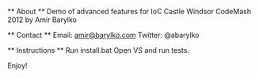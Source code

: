 ** About **
Demo of advanced features for IoC Castle Windsor
CodeMash 2012
by Amir Barylko

** Contact **
Email: amir@barylko.com
Twitter: @abarylko

** Instructions **
Run install.bat
Open VS and run tests.

Enjoy!